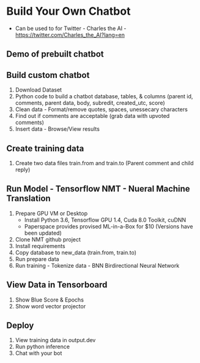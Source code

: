 # Build Your Own Chatbot
   - Can be used to for Twitter - Charles the AI - https://twitter.com/Charles_the_AI?lang=en

## Demo of prebuilt chatbot

## Build custom chatbot
  1. Download Dataset
  2. Python code to build a chatbot database, tables, & columns (parent id, comments, parent data, body, subredit, created_utc, score)
  3. Clean data - Format/remove quotes, spaces, unessecary characters
  4. Find out if comments are acceptable (grab data with upvoted comments)
  5. Insert data - Browse/View results
  
## Create training data
  1. Create two data files train.from and train.to (Parent comment and child reply)

## Run Model - Tensorflow NMT - Nueral Machine Translation
  1. Prepare GPU VM or Desktop 
     - Install Python 3.6, Tensorflow GPU 1.4, Cuda 8.0 Toolkit, cuDNN
     - Paperspace provides provised ML-in-a-Box for $10 (Versions have been updated)
  2. Clone NMT github project
  3. Install requirements
  4. Copy database to new_data (train.from, train.to)
  5. Run prepare data
  7. Run training - Tokenize data - BNN Birdirectional Neural Network
  
## View Data in Tensorboard
  1. Show Blue Score & Epochs
  2. Show word vector projector
  
## Deploy 
  1. View training data in output.dev
  2. Run python inference
  3. Chat with your bot
  
  
  
  

  

